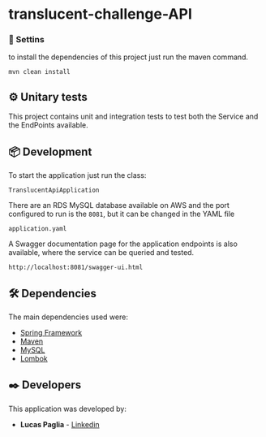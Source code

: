 # translucent-challenge-API

### 🔧 Settins

to install the dependencies of this project just run the maven command.

```
mvn clean install
```
## ⚙️ Unitary tests

This project contains unit and integration tests to test both the Service and the EndPoints available.

## 📦 Development

To start the application just run the class:
```
TranslucentApiApplication
```
There are an RDS MySQL database available on AWS and the port configured to run is the ```8081```, but it can be changed in the YAML file
```
application.yaml
```
A Swagger documentation page for the application endpoints is also available, where the service can be queried and tested.
```
http://localhost:8081/swagger-ui.html
```

## 🛠️ Dependencies

The main dependencies used were:

* [Spring Framework](https://spring.io/) 
* [Maven](https://maven.apache.org/)
* [MySQL](https://www.mysql.com/) 
* [Lombok](https://projectlombok.org/)


## ✒️ Developers

This application was developed by:

* **Lucas Paglia**  - [Linkedin](https://www.linkedin.com/in/lucas-paglia-bb0b33163/)
